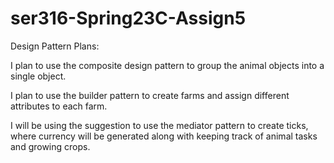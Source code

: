 # ser316-Spring23C-Assign5

Design Pattern Plans:

I plan to use the composite design pattern to group the animal objects into a single object.

I plan to use the builder pattern to create farms and assign different attributes to each farm.

I will be using the suggestion to use the mediator pattern to create ticks, where currency will be generated along with keeping track of animal tasks and growing crops.

